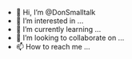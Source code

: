 - 👋 Hi, I’m @DonSmalltalk
- 👀 I’m interested in ...
- 🌱 I’m currently learning ...
- 💞️ I’m looking to collaborate on ...
- 📫 How to reach me ...

<!---
DonSmalltalk/DonSmalltalk is a ✨ special ✨ repository because its `README.md` (this file) appears on your GitHub profile.
You can click the Preview link to take a look at your changes.
--->
